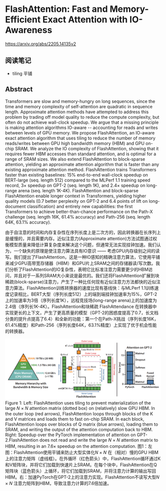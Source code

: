 # FlashAttention: Fast and Memory-Efficient Exact Attention with IO-Awareness
https://arxiv.org/abs/2205.14135v2

## 阅读笔记
* tiling 平铺

## Abstract
Transformers are slow and memory-hungry on long sequences, since the time and memory complexity of self-attention are quadratic in sequence length. Approximate attention methods have attempted to address this problem by trading off model quality to reduce the compute complexity, but often do not achieve wall-clock speedup. We argue that a missing principle is making attention algorithms IO-aware -- accounting for reads and writes between levels of GPU memory. We propose FlashAttention, an IO-aware exact attention algorithm that uses tiling to reduce the number of memory reads/writes between GPU high bandwidth memory (HBM) and GPU on-chip SRAM. We analyze the IO complexity of FlashAttention, showing that it requires fewer HBM accesses than standard attention, and is optimal for a range of SRAM sizes. We also extend FlashAttention to block-sparse attention, yielding an approximate attention algorithm that is faster than any existing approximate attention method. FlashAttention trains Transformers faster than existing baselines: 15% end-to-end wall-clock speedup on BERT-large (seq. length 512) compared to the MLPerf 1.1 training speed record, 3× speedup on GPT-2 (seq. length 1K), and 2.4× speedup on long-range arena (seq. length 1K-4K). FlashAttention and block-sparse FlashAttention enable longer context in Transformers, yielding higher quality models (0.7 better perplexity on GPT-2 and 6.4 points of lift on long-document classification) and entirely new capabilities: the first Transformers to achieve better-than-chance performance on the Path-X challenge (seq. length 16K, 61.4% accuracy) and Path-256 (seq. length 64K, 63.1% accuracy).

由于自注意的时间和内存复杂性在序列长度上是二次方的，因此转换器在长序列上是缓慢的，并且需要内存。近似注意力(Approximate attention)方法试图通过权衡模型质量来降低计算复杂度来解决这个问题，但通常无法实现挂钟加速。我们认为，一个缺失的原理是使注意力算法具有IO意识 —— 考虑GPU内存级别之间的读写。我们提出了FlashAttention，这是一种IO感知的精确注意力算法，它使用平铺来减少GPU高带宽存储器（HBM）和GPU片上SRAM之间的存储器读/写次数。我们分析了FlashAttention的IO复杂性，表明它比标准注意力需要更少的HBM访问，并且对于一系列SRAM大小来说是最优的。我们还将FlashAttention扩展到块稀疏(block-sparse)注意力，产生了一种比任何现有近似注意力方法都快的近似注意力算法。FlashAttention训练转换器的速度比现有基线快：与MLPerf 1.1训练速度记录相比，BERT大型（序列长度512）上的端到端挂钟加速率为15%，GPT-2上的加速率为3倍（序列长度1K），远程竞技场(long-range arena)上的加速度为2.4倍（序列长1K-4K）。FlashAttention和块稀疏 FlashAttendance 在转换器中实现更长的上下文，产生了更高质量的模型（GPT-2的困惑度提高了0.7，长文档分类的提升点提高了6.4）和全新的功能：第一个在Path-X挑战（序列长度16K，61.4%精度）和Path-256（序列长度64K，63.1%精度）上实现了优于机会性能的转换器。

![Figure 1](./images/FlashAttention/fig_1.png)<br/>
Figure 1: Left: FlashAttention uses tiling to prevent materialization of the large 𝑁 × 𝑁 attention matrix (dotted box) on (relatively) slow GPU HBM. In the outer loop (red arrows), FlashAttention loops through blocks of the K and V matrices and loads them to fast on-chip SRAM. In each block, FlashAttention loops over blocks of Q matrix (blue arrows), loading them to SRAM, and writing the output of the attention computation back to HBM. Right: Speedup over the PyTorch implementation of attention on GPT-2.FlashAttention does not read and write the large 𝑁 × 𝑁 attention matrix to HBM, resulting in an 7.6× speedup on the attention computation.
图1：左图：FlashAttention使用平铺来防止大型实体化𝑁 × 𝑁 在（相对）慢的GPU HBM上的注意力矩阵（虚线框）。在外循环（红色箭头）中，FlashAttention循环通过K和V矩阵块，并将它们加载到快速片上SRAM。在每个块中，FlashAttention在Q矩阵块（蓝色箭头）上循环，将它们加载到SRAM，并将注意力计算的输出写回HBM。右：加速PyTorch在GPT-2上的注意力实现。FlashAttention不读写大型𝑁 × 𝑁 注意力矩阵到HBM，导致注意力计算的7.6倍加速。
